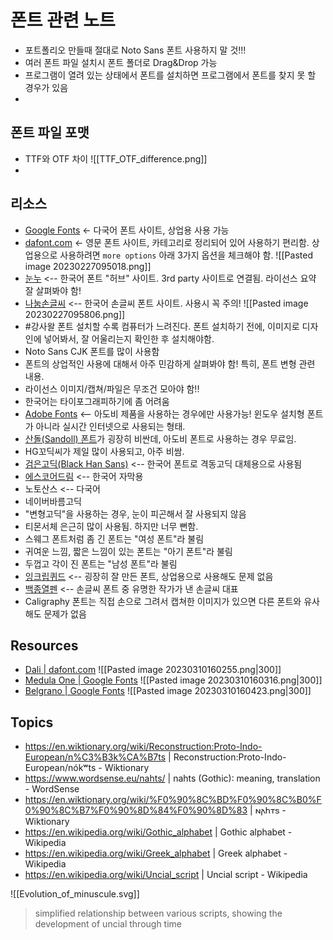 # 폰트 관련 노트
- 포트폴리오 만들때 절대로 Noto Sans 폰트 사용하지 말 것!!!
- 여러 폰트 파일 설치시 폰트 폴더로 Drag&Drop 가능
- 프로그램이 열려 있는 상태에서 폰트를 설치하면 프로그램에서 폰트를 찾지 못 할 경우가 있음
- 

## 폰트 파일 포맷
- TTF와 OTF 차이
  ![[TTF_OTF_difference.png]]
- 

## 리소스
- [Google Fonts](https://fonts.google.com/) <- 다국어 폰트 사이트, 상업용 사용 가능
- [dafont.com](https://www.dafont.com/) <- 영문 폰트 사이트, 카테고리로 정리되어 있어 사용하기 편리함. 상업용으로 사용하려면 `more options` 아래 3가지 옵션을 체크해야 함.
  ![[Pasted image 20230227095018.png]]
- [눈누](https://noonnu.cc/) <-- 한국어 폰트 "허브" 사이트. 3rd party 사이트로 연결됨. 라이선스 요약 잘 살펴봐야 함!
- [나눔손글씨](https://clova.ai/handwriting) <-- 한국어 손글씨 폰트 사이트. 사용시 꼭 주의!
  ![[Pasted image 20230227095806.png]]
- #강사왈 폰트 설치할 수록 컴퓨터가 느려진다. 폰트 설치하기 전에, 이미지로 디자인에 넣어봐서, 잘 어울리는지 확인한 후 설치해야함.
- Noto Sans CJK 폰트를 많이 사용함
- 폰트의 상업적인 사용에 대해서 아주 민감하게 살펴봐야 함! 특히, 폰트 변형 관련 내용.
- 라이선스 이미지/캡쳐/파일은 무조건 모아야 함!!
- 한국어는 타이포그래피하기에 좀 어려움
- [Adobe Fonts](https://fonts.adobe.com/fonts?purpose=desktop) <-- 아도비 제품을 사용하는 경우에만 사용가능! 윈도우 설치형 폰트가 아니라 실시간 인터넷으로 사용되는 형태.
- [산돌(Sandoll) 폰트](https://fonts.adobe.com/search?query=sandoll)가 굉장히 비싼데, 아도비 폰트로 사용하는 경우 무료임.
- HG꼬딕씨가 제일 많이 사용되고, 아주 비쌈.
- [검은고딕(Black Han Sans)](https://fonts.google.com/specimen/Black+Han+Sans) <-- 한국어 폰트로 격동고딕 대체용으로 사용됨
- [에스코어드림](https://s-core.co.kr/company/font/) <-- 한국어 자막용
- 노토산스 <-- 다국어
- 네이버바름고딕
- "변형고딕"을 사용하는 경우, 눈이 피곤해서 잘 사용되지 않음
- 티몬서체 은근히 많이 사용됨. 하지만 너무 뻔함.
- 스웨그 폰트처럼 좀 긴 폰트는 "여성 폰트"라 불림
- 귀여운 느낌, 짧은 느낌이 있는 폰트는 "아기 폰트"라 불림
- 두껍고 각이 진 폰트는 "남성 폰트"라 불림
- [잉크립퀴드](https://noonnu.cc/font_page/68) <-- 굉장히 잘 만든 폰트, 상업용으로 사용해도 문제 없음
- [백종열펜](https://www.sandollcloud.com/font/62.html) <-- 손글씨 폰트 중 유명한 작가가 낸 손글씨 대표
- Caligraphy 폰트는 직접 손으로 그려서 캡쳐한 이미지가 있으면 다른 폰트와 유사해도 문제가 없음


## Resources

- [Dali | dafont.com](https://www.dafont.com/dali.font)
  ![[Pasted image 20230310160255.png|300]]
- [Medula One | Google Fonts](https://fonts.google.com/specimen/Medula+One)
  ![[Pasted image 20230310160316.png|300]]
- [Belgrano | Google Fonts](https://fonts.google.com/specimen/Belgrano)
  ![[Pasted image 20230310160423.png|300]]


## Topics

- https://en.wiktionary.org/wiki/Reconstruction:Proto-Indo-European/n%C3%B3k%CA%B7ts | Reconstruction:Proto-Indo-European/nókʷts - Wiktionary
- https://www.wordsense.eu/nahts/ | nahts‎ (Gothic): meaning, translation - WordSense
- https://en.wiktionary.org/wiki/%F0%90%8C%BD%F0%90%8C%B0%F0%90%8C%B7%F0%90%8D%84%F0%90%8D%83 | 𐌽𐌰𐌷𐍄𐍃 - Wiktionary
- https://en.wikipedia.org/wiki/Gothic_alphabet | Gothic alphabet - Wikipedia
- https://en.wikipedia.org/wiki/Greek_alphabet | Greek alphabet - Wikipedia
- https://en.wikipedia.org/wiki/Uncial_script | Uncial script - Wikipedia

![[Evolution_of_minuscule.svg]]
> simplified relationship between various scripts, showing the development of uncial through time